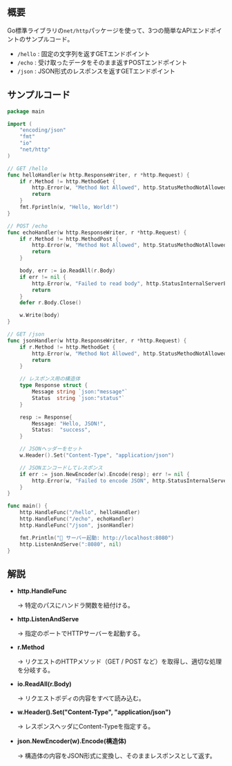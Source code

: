 
## 概要


Go標準ライブラリの`net/http`パッケージを使って、3つの簡単なAPIエンドポイントのサンプルコード。

- `/hello` : 固定の文字列を返すGETエンドポイント
- `/echo` : 受け取ったデータをそのまま返すPOSTエンドポイント
- `/json` : JSON形式のレスポンスを返すGETエンドポイント

## サンプルコード


```go
package main

import (
	"encoding/json"
	"fmt"
	"io"
	"net/http"
)

// GET /hello
func helloHandler(w http.ResponseWriter, r *http.Request) {
	if r.Method != http.MethodGet {
		http.Error(w, "Method Not Allowed", http.StatusMethodNotAllowed)
		return
	}
	fmt.Fprintln(w, "Hello, World!")
}

// POST /echo
func echoHandler(w http.ResponseWriter, r *http.Request) {
	if r.Method != http.MethodPost {
		http.Error(w, "Method Not Allowed", http.StatusMethodNotAllowed)
		return
	}

	body, err := io.ReadAll(r.Body)
	if err != nil {
		http.Error(w, "Failed to read body", http.StatusInternalServerError)
		return
	}
	defer r.Body.Close()

	w.Write(body)
}

// GET /json
func jsonHandler(w http.ResponseWriter, r *http.Request) {
	if r.Method != http.MethodGet {
		http.Error(w, "Method Not Allowed", http.StatusMethodNotAllowed)
		return
	}

	// レスポンス用の構造体
	type Response struct {
		Message string `json:"message"`
		Status  string `json:"status"`
	}

	resp := Response{
		Message: "Hello, JSON!",
		Status:  "success",
	}

	// JSONヘッダーをセット
	w.Header().Set("Content-Type", "application/json")

	// JSONエンコードしてレスポンス
	if err := json.NewEncoder(w).Encode(resp); err != nil {
		http.Error(w, "Failed to encode JSON", http.StatusInternalServerError)
	}
}

func main() {
	http.HandleFunc("/hello", helloHandler)
	http.HandleFunc("/echo", echoHandler)
	http.HandleFunc("/json", jsonHandler)

	fmt.Println("🚀 サーバー起動: http://localhost:8080")
	http.ListenAndServe(":8080", nil)
}

```


## 解説

- **http.HandleFunc**

	→ 特定のパスにハンドラ関数を紐付ける。

- **http.ListenAndServe**

	→ 指定のポートでHTTPサーバーを起動する。

- **r.Method**

	→ リクエストのHTTPメソッド（GET / POST など）を取得し、適切な処理を分岐する。

- **io.ReadAll(r.Body)**

	→ リクエストボディの内容をすべて読み込む。

- **w.Header().Set("Content-Type", "application/json")**

	→ レスポンスヘッダにContent-Typeを指定する。

- **json.NewEncoder(w).Encode(構造体)**

	→ 構造体の内容をJSON形式に変換し、そのままレスポンスとして返す。

